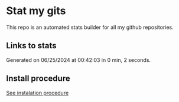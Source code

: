 # Stat my gits

This repo is an automated stats builder for all my github repositories.

## Links to stats


Generated on 06/25/2024 at 00:42:03 in 0 min, 2 seconds.

## Install procedure

[See instalation procedure](./src/install.md)
